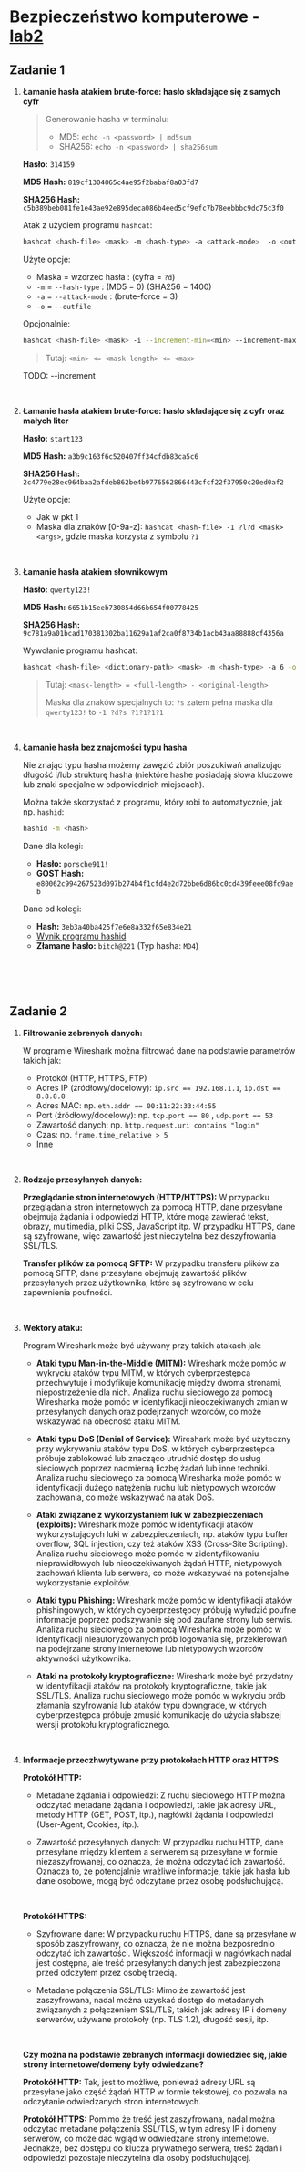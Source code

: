 # Bezpieczeństwo komputerowe - [lab2](sec-lab2.pdf)

## Zadanie 1

1. **Łamanie hasła atakiem brute-force: hasło składające się z samych cyfr**

    > Generowanie hasha w terminalu:
    > * MD5: `echo -n <password> | md5sum`
    > * SHA256: `echo -n <password> | sha256sum`

    **Hasło:** `314159`

    **MD5 Hash:** `819cf1304065c4ae95f2babaf8a03fd7`

    **SHA256 Hash:** `c5b389beb081fe1e43ae92e895deca086b4eed5cf9efc7b78eebbbc9dc75c3f0`

    Atak z użyciem programu `hashcat`:

    ```bash
    hashcat <hash-file> <mask> -m <hash-type> -a <attack-mode>  -o <output_file>
    ```

    Użyte opcje:
    * Maska = wzorzec hasła : (cyfra = `?d`)
    * `-m` = `--hash-type` : (MD5 = 0) (SHA256 = 1400)
    * `-a` = `--attack-mode` : (brute-force = 3)
    * `-o` = `--outfile`

    Opcjonalnie:

    ```bash
    hashcat <hash-file> <mask> -i --increment-min=<min> --increment-max=<max> -m <hash-type> -a <attack-mode>  -o <output_file>
    ```

    > Tutaj: `<min> <= <mask-length> <= <max>`


    TODO: --increment

<br />

2. **Łamanie hasła atakiem brute-force: hasło składające się z cyfr oraz małych liter**

    **Hasło:** `start123`

    **MD5 Hash:** `a3b9c163f6c520407ff34cfdb83ca5c6`

    **SHA256 Hash:** `2c4779e28ec964baa2afdeb862be4b9776562866443cfcf22f37950c20ed0af2`

    Użyte opcje:
    * Jak w pkt 1
    * Maska dla znaków [0-9a-z]: `hashcat <hash-file> -1 ?l?d <mask> <args>`, gdzie maska korzysta z symbolu `?1`

<br />

3. **Łamanie hasła atakiem słownikowym**

    **Hasło:** `qwerty123!`

    **MD5 Hash:** `6651b15eeb730854d66b654f00778425`

    **SHA256 Hash:** `9c781a9a01bcad170381302ba11629a1af2ca0f8734b1acb43aa88888cf4356a`

    Wywołanie programu hashcat:

    ```bash
    hashcat <hash-file> <dictionary-path> <mask> -m <hash-type> -a 6 -o <output_file>
    ```

    > Tutaj: `<mask-length> = <full-length> - <original-length>`
    >
    > Maska dla znaków specjalnych to: `?s` zatem pełna maska dla `qwerty123!` to `-1 ?d?s ?1?1?1?1`

<br />

4. **Łamanie hasła bez znajomości typu hasha**

    Nie znając typu hasha możemy zawęzić zbiór poszukiwań analizując długość i/lub strukturę hasha (niektóre hashe posiadają słowa kluczowe lub znaki specjalne w odpowiednich miejscach).

    Można także skorzystać z programu, który robi to automatycznie, jak np. `hashid`:

    ```bash
    hashid -m <hash>
    ```

    Dane dla kolegi:
    * **Hasło:** `porsche911!`
    * **GOST Hash:** `e80062c994267523d097b274b4f1cfd4e2d72bbe6d86bc0cd439feee08fd9aeb`

    Dane od kolegi:
    * **Hash:** `3eb3a40ba425f7e6e8a332f65e834e21`
    * [Wynik programu hashid](ex1.4/hashid.txt)
    * **Złamane hasło:** `bitch@221` (Typ hasha: `MD4`)

<br/>
<br/>
<br/>

## Zadanie 2

1. **Filtrowanie zebrenych danych:**

    W programie Wireshark można filtrować dane na podstawie parametrów takich jak:

    * Protokół (HTTP, HTTPS, FTP)
    * Adres IP (źródłowy/docelowy): `ip.src == 192.168.1.1`, `ip.dst == 8.8.8.8`
    * Adres MAC: np. `eth.addr == 00:11:22:33:44:55`
    * Port (źródłowy/docelowy): np. `tcp.port == 80` , `udp.port == 53`
    * Zawartość danych: np. `http.request.uri contains "login"`
    * Czas: np. `frame.time_relative > 5`
    * Inne

<br/>

2. **Rodzaje przesyłanych danych:**

    **Przeglądanie stron internetowych (HTTP/HTTPS):** W przypadku przeglądania stron internetowych za pomocą HTTP, dane przesyłane obejmują żądania i odpowiedzi HTTP, które mogą zawierać tekst, obrazy, multimedia, pliki CSS, JavaScript itp. W przypadku HTTPS, dane są szyfrowane, więc zawartość jest nieczytelna bez deszyfrowania SSL/TLS.

    **Transfer plików za pomocą SFTP:** W przypadku transferu plików za pomocą SFTP, dane przesyłane obejmują zawartość plików przesyłanych przez użytkownika, które są szyfrowane w celu zapewnienia poufności.

<br/>

3. **Wektory ataku:**

    Program Wireshark może być używany przy takich atakach jak:

    * **Ataki typu Man-in-the-Middle (MITM):** Wireshark może pomóc w wykryciu ataków typu MITM, w których cyberprzestępca przechwytuje i modyfikuje komunikację między dwoma stronami, niepostrzeżenie dla nich. Analiza ruchu sieciowego za pomocą Wiresharka może pomóc w identyfikacji nieoczekiwanych zmian w przesyłanych danych oraz podejrzanych wzorców, co może wskazywać na obecność ataku MITM.

    * **Ataki typu DoS (Denial of Service):** Wireshark może być użyteczny przy wykrywaniu ataków typu DoS, w których cyberprzestępca próbuje zablokować lub znacząco utrudnić dostęp do usług sieciowych poprzez nadmierną liczbę żądań lub inne techniki. Analiza ruchu sieciowego za pomocą Wiresharka może pomóc w identyfikacji dużego natężenia ruchu lub nietypowych wzorców zachowania, co może wskazywać na atak DoS.

    * **Ataki związane z wykorzystaniem luk w zabezpieczeniach (exploits):** Wireshark może pomóc w identyfikacji ataków wykorzystujących luki w zabezpieczeniach, np. ataków typu buffer overflow, SQL injection, czy też ataków XSS (Cross-Site Scripting). Analiza ruchu sieciowego może pomóc w zidentyfikowaniu nieprawidłowych lub nieoczekiwanych żądań HTTP, nietypowych zachowań klienta lub serwera, co może wskazywać na potencjalne wykorzystanie exploitów.

    * **Ataki typu Phishing:** Wireshark może pomóc w identyfikacji ataków phishingowych, w których cyberprzestępcy próbują wyłudzić poufne informacje poprzez podszywanie się pod zaufane strony lub serwis. Analiza ruchu sieciowego za pomocą Wiresharka może pomóc w identyfikacji nieautoryzowanych prób logowania się, przekierowań na podejrzane strony internetowe lub nietypowych wzorców aktywności użytkownika.

    * **Ataki na protokoły kryptograficzne:** Wireshark może być przydatny w identyfikacji ataków na protokoły kryptograficzne, takie jak SSL/TLS. Analiza ruchu sieciowego może pomóc w wykryciu prób złamania szyfrowania lub ataków typu downgrade, w których cyberprzestępca próbuje zmusić komunikację do użycia słabszej wersji protokołu kryptograficznego.

<br/>

4. **Informacje przeczhwytywane przy protokołach HTTP oraz HTTPS**

    **Protokół HTTP:**

    * Metadane żądania i odpowiedzi: Z ruchu sieciowego HTTP można odczytać metadane żądania i odpowiedzi, takie jak adresy URL, metody HTTP (GET, POST, itp.), nagłówki żądania i odpowiedzi (User-Agent, Cookies, itp.).

    * Zawartość przesyłanych danych: W przypadku ruchu HTTP, dane przesyłane między klientem a serwerem są przesyłane w formie niezaszyfrowanej, co oznacza, że można odczytać ich zawartość. Oznacza to, że potencjalnie wrażliwe informacje, takie jak hasła lub dane osobowe, mogą być odczytane przez osobę podsłuchującą.

    <br/>

    **Protokół HTTPS:**

    * Szyfrowane dane: W przypadku ruchu HTTPS, dane są przesyłane w sposób zaszyfrowany, co oznacza, że nie można bezpośrednio odczytać ich zawartości. Większość informacji w nagłówkach nadal jest dostępna, ale treść przesyłanych danych jest zabezpieczona przed odczytem przez osobę trzecią.

    * Metadane połączenia SSL/TLS: Mimo że zawartość jest zaszyfrowana, nadal można uzyskać dostęp do metadanych związanych z połączeniem SSL/TLS, takich jak adresy IP i domeny serwerów, używane protokoły (np. TLS 1.2), długość sesji, itp.

    <br/>

    **Czy można na podstawie zebranych informacji dowiedzieć się, jakie strony internetowe/domeny były odwiedzane?**

    **Protokół HTTP:** Tak, jest to możliwe, ponieważ adresy URL są przesyłane jako część żądań HTTP w formie tekstowej, co pozwala na odczytanie odwiedzanych stron internetowych.

    **Protokół HTTPS:** Pomimo że treść jest zaszyfrowana, nadal można odczytać metadane połączenia SSL/TLS, w tym adresy IP i domeny serwerów, co może dać wgląd w odwiedzane strony internetowe. Jednakże, bez dostępu do klucza prywatnego serwera, treść żądań i odpowiedzi pozostaje nieczytelna dla osoby podsłuchującej.
